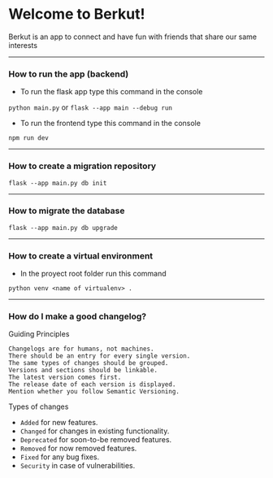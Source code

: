 # Welcome to Berkut!

Berkut is an app to connect and have fun with friends that share our same interests

---

### How to run the app (backend)

- To run the flask app type this command in the console

`python main.py` or `flask --app main --debug run`

- To run the frontend type this command in the console

`npm run dev`


---

### How to create a migration repository
`flask --app main.py db init`

---

### How to migrate the database
`flask --app main.py db upgrade`

---

### How to create a virtual environment

- In the proyect root folder run this command

`python venv <name of virtualenv> .`

---

### How do I make a good changelog?

Guiding Principles

    Changelogs are for humans, not machines.
    There should be an entry for every single version.
    The same types of changes should be grouped.
    Versions and sections should be linkable.
    The latest version comes first.
    The release date of each version is displayed.
    Mention whether you follow Semantic Versioning.

Types of changes

- `Added` for new features.
- `Changed` for changes in existing functionality.
- `Deprecated` for soon-to-be removed features.
- `Removed` for now removed features.
- `Fixed` for any bug fixes.
- `Security` in case of vulnerabilities.
